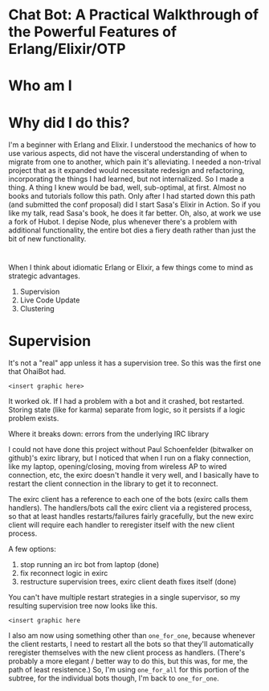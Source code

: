 # Chat Bot: A Practical Walkthrough of the Powerful Features of Erlang/Elixir/OTP

# Who am I

# Why did I do this?
I'm a beginner with Erlang and Elixir. 
I understood the mechanics of how to use various aspects, did not have the 
visceral understanding of when to migrate from one to another, which pain it's
alleviating.
I needed a non-trival project that as it expanded would necessitate redesign
and refactoring, incorporating the things I had learned, but not internalized.
So I made a thing. A thing I knew would be bad, well, sub-optimal, at first.
Almost no books and tutorials follow this path.
Only after I had started down this path (and submitted the conf proposal) did
I start Sasa's Elixir in Action. So if you like my talk, read Sasa's book, he
does it far better.
Oh, also, at work we use a fork of Hubot. I depise Node, plus whenever there's
a problem with additional functionality, the entire bot dies a fiery death
rather than just the bit of new functionality.

# 
When I think about idiomatic Erlang or Elixir, a few things come to mind as
strategic advantages.
 1) Supervision
 2) Live Code Update
 3) Clustering

# Supervision 
It's not a "real" app unless it has a supervision tree. So this was the first
one that OhaiBot had.

```
<insert graphic here>
```

It worked ok. If I had a problem with a bot and it crashed, bot restarted.
Storing state (like for karma) separate from logic, so it persists if a logic
problem exists.
  
Where it breaks down: errors from the underlying IRC library

I could not have done this project without Paul Schoenfelder (bitwalker on
github)'s exirc library, but I noticed that when I run on a flaky connection,
like my laptop, opening/closing, moving from wireless AP to wired connection,
etc, the exirc doesn't handle it very well, and I basically have to restart
the client connection in the library to get it to reconnect.

The exirc client has a reference to each one of the bots (exirc calls them
handlers). The handlers/bots call the exirc client via a registered process, so
that at least handles restarts/failures fairly gracefully, but the new exirc
client will require each handler to reregister itself with the new client 
process.

A few options:
 1) stop running an irc bot from laptop (done) 
 2) fix reconnect logic in exirc
 3) restructure supervision trees, exirc client death fixes itself (done)

You can't have multiple restart strategies in a single supervisor, so my
resulting supervision tree now looks like this.

```
<insert graphic here
```

I also am now using something other than `one_for_one`, because whenever the
client restarts, I need to restart all the bots so that they'll automatically
reregister themselves with the new client process as handlers. (There's
probably a more elegant / better way to do this, but this was, for me, the path
of least resistence.) So, I'm using `one_for_all` for this portion of the
subtree, for the individual bots though, I'm back to `one_for_one`.


